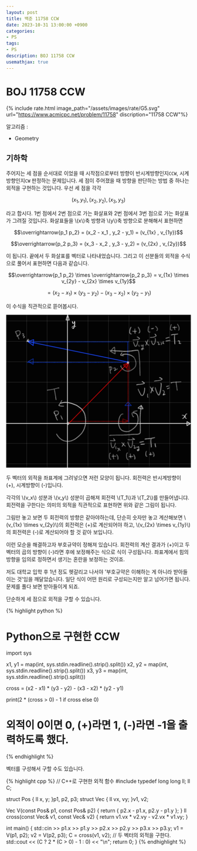 ```yaml
---
layout: post
title: 백준 11758 CCW
date: 2023-10-31 13:00:00 +0900
categories:
- PS
tags:
- PS
description: BOJ 11758 CCW
usemathjax: true
---
```


# BOJ 11758 CCW

{% include rate.html image_path="/assets/images/rate/G5.svg" url="https://www.acmicpc.net/problem/11758" discription="11758 CCW"%}

알고리즘 :
- Geometry

## 기하학

주어지는 세 점을 순서대로 이었을 때 시작점으로부터 방향이 반시계방향인지`CCW`, 시계방향인지`CW` 판정하는 문제입니다.
세 점이 주어졌을 때 방향을 판단하는 방법 중 하나는 외적을 구현하는 것입니다. 우선 세 점을 각각

$$(x_1 , y_1) , (x_2 , y_2) , (x_3 , y_3)$$

라고 합시다.
1번 점에서 2번 점으로 가는 화살표와 2번 점에서 3번 점으로 가는 화살표가 그려질 것입니다. 화살표들을 \\(x\\)축 방향과 \\(y\\)축 방향으로 분해해서 표현하면

$$\overrightarrow{p_1 p_2} = (x_2 - x_1 , y_2 - y_1) = (v_{1x} , v_{1y})$$

$$\overrightarrow{p_2 p_3} = (x_3 - x_2 , y_3 - y_2) = (v_{2x} , v_{2y})$$

이 됩니다. 끝에서 두 화살표를 벡터로 나타내었습니다.
그리고 이 선분들의 외적을 수식으로 풀어서 표현하면 다음과 같습니다.

$$\overrightarrow{p_1 p_2} \times \overrightarrow{p_2 p_3} = v_{1x} \times v_{2y} - v_{2x} \times v_{1y}$$

$$= (x_2 - x_1) \times (y_3 - y_2) - (x_3 - x_2) \times (y_2 - y_1)$$

이 수식을 직관적으로 뜯어봅시다.

![CCW](/assets/images/2023-11-01-ccw/CCW.jpg)

두 벡터의 외적을 좌표계에 그려넣으면 저런 모양이 됩니다.
회전력은 반시계방향이 (+), 시계방향이 (-)입니다.

각각의 \\(v_x\\) 성분과 \\(v_y\\) 성분이 곱해져 회전력 \\(T_1\\)과 \\(T_2\\)를 만들어냅니댜. 회전력을 구한다는 의미의 외적을 직관적으로 표현하면 위와 같은 그림이 됩니다.

그림만 놓고 보면 두 회전력의 방향은 같아야하는데, 단순히 숫자만 놓고 계산해보면 \\(v_{1x} \times v_{2y}\\)의 회전력은 (+)로 계산되어야 하고, \\(v_{2x} \times v_{1y}\\)의 회전력은 (-)로 계산되어야 할 것 같아 보입니다.

이런 모순을 해결하고자 부호규약이 정해져 있습니다. 회전력의 계산 결과가 (+)이고 두 벡터의 곱의 방향이 (-)라면 후에 보정해주는 식으로 식이 구성됩니다. 좌표계에서 힘의 방향을 임의로 정하면서 생기는 혼란을 보정하는 것이죠.

저도 대학교 입학 후 1년 정도 헷갈리고 나서야 '부호규약은 이해하는 게 아니라 받아들이는 것'임을 깨달았습니다. 일단 식이 어떤 원리로 구성되는지만 알고 넘어가면 됩니다. 문제를 풀다 보면 받아들이게 되죠.

단순하게 세 점으로 외적을 구할 수 있습니다.

{% highlight python %}
# Python으로 구현한 CCW
import sys

x1, y1 = map(int, sys.stdin.readline().strip().split())
x2, y2 = map(int, sys.stdin.readline().strip().split())
x3, y3 = map(int, sys.stdin.readline().strip().split())

cross = (x2 - x1) * (y3 - y2) - (x3 - x2) * (y2 - y1)

print(2 * (cross > 0) - 1 if cross else 0)
# 외적이 0이면 0, (+)라면 1, (-)라면 -1을 출력하도록 했다.
{% endhighlight %}


벡터를 구성해서 구할 수도 있습니다.

{% highlight cpp %}
// C++로 구현한 외적 함수
#include <iostream>
typedef long long ll;
ll C;

struct Pos { ll x, y; }p1, p2, p3;
struct Vec { ll vx, vy; }v1, v2;

Vec V(const Pos& p1, const Pos& p2) { return { p2.x - p1.x, p2.y - p1.y }; }
ll cross(const Vec& v1, const Vec& v2) { return v1.vx * v2.vy - v2.vx * v1.vy; }

int main() {
    std::cin >> p1.x >> p1.y >> p2.x >> p2.y >> p3.x >> p3.y;
    v1 = V(p1, p2); v2 = V(p2, p3);
    C = cross(v1, v2);  // 두 벡터의 외적을 구한다.
    std::cout << (C ? 2 * (C > 0) - 1 : 0) << "\n";
    return 0;
}
{% endhighlight %}